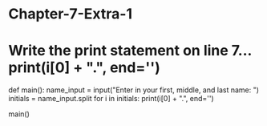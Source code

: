 # Chapter-7-Extra-1
# Write the print statement on line 7... print(i[0] + ".", end='')
def main():
    name_input = input("Enter in your first, middle, and last name: ")
    initials = name_input.split
    for i in initials:
     print(i[0] + ".", end='')   

main()

